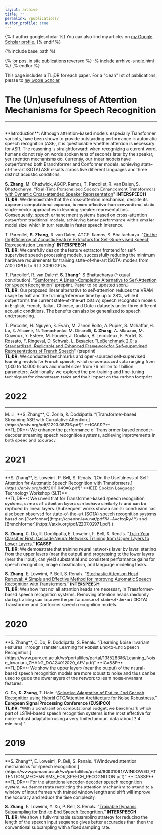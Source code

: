 ```yaml
---
layout: archive
title: ""
permalink: /publications/
author_profile: true
---
```


{% if author.googlescholar %}
  You can also find my articles on <u><a href="{{author.googlescholar}}">my Google Scholar profile</a>.</u>
{% endif %}

{% include base_path %}

{% for post in site.publications reversed %}
  {% include archive-single.html %}
{% endfor %}

This page includes a TL;DR for each paper. For a "clean" list of publications, please to [my Goole Scholar](https://scholar.google.com/citations?hl=en&user=ZK1dMoYAAAAJ&view_op=list_works) 

<h1>The (Un)usefulness of Attention Mechanisms for Speech Recognition</h1>
<hr/>
<br/>**Introduction**: Although attention-based models, especially Transformer variants, have been shown to provide outstanding performance in automatic speech recognition (ASR), it is questionable whether attention is necessary for ASR. The reasoning is straightforward: when recognizing a current word, humans do not rely on words spoken tens of seconds later by the speaker, yet attention mechanisms do. Currently, our linear models have outperformed both Branchformer and Conformer models, achieving state-of-the-art (SOTA) ASR results across five different languages and three distinct acoustic conditions. 

**S. Zhang**, M. Chadwick, AGCP. Ramos, T. Parcollet, R. van Dalen, S. Bhattacharya. "[Real-Time Personalised Speech Enhancement Transformers with Dynamic
Cross-attended Speaker Representation](https://www.isca-speech.org/archive/pdfs/interspeech_2023/zhang23r_interspeech.pdf)" **INTERSPEECH**
<br/>**TL;DR**: We demonstrate that the cross-attention mechanism, despite its apparent computational expense, is more effective than conventional static single-vector approaches in learning speaker representations. Consequently, speech enhancement systems based on cross-attention outperform traditional models, achieving better performance with a smaller model size, which in turn results in faster speech inference.

T. Parcollet, **S. Zhang**, R. van Dalen, AGCP. Ramos, S. Bhattacharya. "[On the (In)Efficiency of Acoustic Feature Extractors for
Self-Supervised Speech Representation Learning](https://hal.science/hal-04116371/document)" **INTERSPEECH**
<br/>**TL;DR**: We carefully design the feature extractor frontend for self-supervised speech processing models, successfully reducing the minimum hardware requirements for training state-of-the-art (SOTA) models from A100 GPUs to RTX 3090 GPUs.

T. Parcollet^, R. van Dalen^, **S. Zhang^**, S Bhattacharya (^ equal contribution). "[Sumformer: A Linear-Complexity Alternative to
Self-Attention for Speech Recognition](https://arxiv.org/pdf/2307.07421.pdf)" (preprint. Paper to be updated soon.)
<br/>**TL;DR**: Our proposed linear alternative to self-attention reduces the VRAM usage by half and the training/inference time by up to 28%, while it outperforms the current state-of-the-art (SOTA) speech recognition models in English, French, Italian, Chinese, and Dutch datasets under three different acoustic conditions. The benefits can also be generalized to speech understanding.

T. Parcollet, H. Nguyen, S. Evain, M. Zanon Boito, A. Pupier, S. Mdhaffar, H. Le, S. Alisamir, N. Tomashenko, M. Dinarelli, **S. Zhang**, A. Allauzen, M. Coavoux, Y. Esteve, M. Rouvier, J. Goulian, B. Lecouteux, F. Portet, S. Rossato, F. Ringeval, D. Schwab, L. Besacier. "[LeBenchmark 2.0: a Standardized, Replicable and Enhanced Framework for
Self-supervised Representations of French Speech](https://arxiv.org/pdf/2309.05472.pdf)" (preprint)
<br/>**TL;DR**: We conducted benchmarks and open-sourced self-supervised learning models for French speech, which encompassed data ranging from 1,000 to 14,000 hours and model sizes from 26 million to 1 billion parameters. Additionally, we explored the pre-training and fine-tuning techniques for downstream tasks and their impact on the carbon footprint.


# 2022
<hr/>
M. Li, **S. Zhang**, C. Zorila, R. Doddipatla. “[Transformer-based Streaming ASR with Cumulative Attention.](https://arxiv.org/pdf/2203.05736.pdf)” **ICASSP**
<br/>**TL;DR**: We enhance the performance of Transformer-based encoder-decoder streaming speech recognition systems, achieving improvements in both speed and accuracy.

# 2021
<hr/>
**S. Zhang**, E. Loweimi, P. Bell, S. Renals. “[On the Usefulness of Self-Attention for Automatic Speech Recognition with Transformers.](https://arxiv.org/pdf/2011.04906.pdf)” **IEEE Spoken Language Technology Workshop (SLT)**
<br/>**TL;DR**: We unveil that for Transformer-based speech recognition systems, some self-attention layers can behave similarly to and can be replaced by linear layers. (Subsequent works show a similar conclusion has also been observed for state-of-the-art (SOTA) speech recognition systems based on [Conformer](https://openreview.net/pdf?id=AvcfxqRy4Y) and [Branchformer](https://arxiv.org/pdf/2207.02971.pdf).)

**S. Zhang**, C. Do, R. Doddipatla, E. Loweimi, P. Bell, S. Renals. “[Train Your Classifier First: Cascade Neural Networks Training from Upper Layers to Lower Layers.](https://arxiv.org/pdf/2102.04697.pdf)” **ICASSP**
<br/>**TL;DR**: We demonstrate that training neural networks layer by layer, starting from the upper layers (near the output) and progressing to the lower layers (near the input), can yield substantial and consistent performance gains for speech recognition, image classification, and language modeling tasks.

**S. Zhang**, E. Loweimi, P. Bell, S. Renals. “[Stochastic Attention Head Removal: A Simple and Effective Method for Improving Automatic Speech Recognition with Transformers.](https://arxiv.org/pdf/2011.04004v1.pdf)” **INTERSPEECH**
<br/>**TL;DR**: We show that not all attention heads are necessary in Transformer-based speech recognition systems. Removing attention heads randomly during training can improve the performance of state-of-the-art (SOTA) Transformer and Conformer speech recognition models. 
   
# 2020
<hr/>
**S. Zhang**, C. Do, R. Doddipatla, S. Renals. “[Learning Noise Invariant Features Through Transfer Learning for Robust End-to-End Speech Recognition.](https://www.pure.ed.ac.uk/ws/portalfiles/portal/138528386/Learning_Noise_Invariant_ZHANG_DOA24012020_AFV.pdf)” **ICASSP**
<br/>**TL;DR**: We show the upper layers (near the output) of the neural-based speech recognition models are more robust to noise and thus can be used to guide the lower layers of the network to learn noise-invariant features.

C. Do, **S. Zhang**, T. Hain. “[Selective Adaptation of End-to-End Speech Recognition using Hybrid CTC/Attention Architecture for Noise Robustness.](https://eurasip.org/Proceedings/Eusipco/Eusipco2020/pdfs/0000321.pdf)” **European Signal Processing Conference (EUSIPCO)**
<br/>**TL;DR**: “With a constraint on computational budget, we benchmark which part of LSTM-based speech recognition systems is the most effective for noise-robust adaptation using a very limited amount data (about 2.4 minutes).”

# 2019
<hr/>
**S. Zhang**, E. Loweimi, P. Bell, S. Renals. “[Windowed attention mechanisms for speech recognition.](https://www.pure.ed.ac.uk/ws/portalfiles/portal/80931064/WINDOWED_ATTENTION_MECHANISMS_FOR_SPEECH_RECOGNITION.pdf)” **ICASSP**
<br/>**TL;DR**: For the attentional encoder-decoder speech recognition system, we demonstrate restricting the attention mechanism to attend to a window of input frames with trained window length and shift will improve the accuracy and reduce the time complexity.  

**S. Zhang**, E. Loweimi, Y. Xu, P. Bell, S. Renals. “[Trainable Dynamic Subsampling for End-to-End Speech Recognition.](https://www.isca-speech.org/archive/pdfs/interspeech_2019/zhang19d_interspeech.pdf)” **INTERSPEECH**
<br/>**TL;DR**: We show a fully-trainable subsampling strategy for reducing the length of the speech input sequence gives better accuracies than then the conventional subsampling with a fixed sampling rate.

